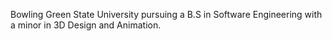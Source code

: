 
Bowling Green State University pursuing a B.S in Software Engineering with a minor in 3D Design and Animation.
